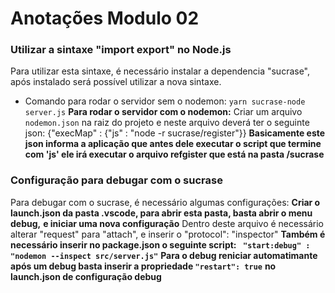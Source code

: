 # Anotações Modulo 02

### Utilizar a sintaxe "import export" no Node.js
Para utilizar esta sintaxe, é necessário instalar a dependencia "sucrase",
após instalado será possível utilizar a nova sintaxe.
* Comando para rodar o servidor sem o nodemon: `yarn sucrase-node server.js`
**Para rodar o servidor com o nodemon:** Criar um arquivo `nodemon.json` na raiz do projeto
e neste arquivo deverá ter o seguinte json: {"execMap" : {"js" : "node -r sucrase/register"}}
**Basicamente este json informa a aplicação que antes dele executar o script que termine**
**com 'js' ele irá executar o arquivo refgister que está na pasta /sucrase**

### Configuração para debugar com o sucrase
Para debugar com o sucrase, é necessário algumas configurações:
**Criar o launch.json da pasta .vscode, para abrir esta pasta, basta abrir o menu debug,**
**e iniciar uma nova configuração**
Dentro deste arquivo é necessário alterar "request" para "attach", e inserir o "protocol": "inspector"
**Também é necessário inserir no package.json o seguinte script: ` "start:debug" : "nodemon --inspect src/server.js"`**
**Para o debug reniciar automatimante após um debug basta inserir a propriedade `"restart": true`**
**no launch.json de configuração debug**
